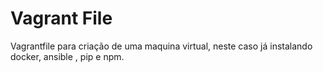 # Vagrant File

Vagrantfile para criação de uma maquina virtual, neste caso já instalando docker, ansible , pip e npm.